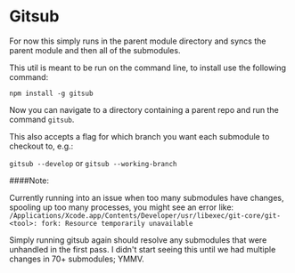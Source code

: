 # Gitsub
For now this simply runs in the parent module directory and syncs the parent module and then all of the submodules.

This util is meant to be run on the command line, to install use the following command:

```
npm install -g gitsub
```

Now you can navigate to a directory containing a parent repo and run the command ```gitsub```.

This also accepts a flag for which branch you want each submodule to checkout to, e.g.: 

```gitsub --develop``` or ```gitsub --working-branch```


####Note: 

Currently running into an issue when too many submodules have changes, spooling up too many processes, you might see an error like:
```/Applications/Xcode.app/Contents/Developer/usr/libexec/git-core/git-<tool>: fork: Resource temporarily unavailable```

Simply running gitsub again should resolve any submodules that were unhandled in the first pass.
I didn't start seeing this until we had multiple changes in 70+ submodules; YMMV.
